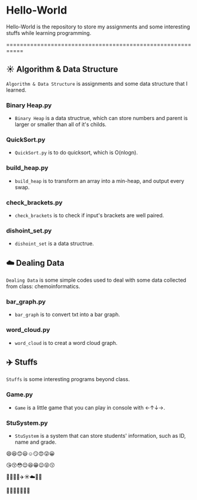 # Hello-World
Hello-World is the repository to store my assignments and some interesting stuffs while learning programming.

===========================================================
## :sunny: Algorithm & Data Structure
`Algorithm & Data Structure` is assignments and some data structure that I learned.

### Binary Heap.py
- `Binary Heap` is a data structrue, which can store numbers and parent is larger or smaller than all of it's childs.

### QuickSort.py
- `QuickSort.py` is to do quicksort, which is O(nlogn).

### build_heap.py
- `build_heap` is to transform an array into a min-heap, and output every swap.

### check_brackets.py
- `check_brackets` is to check if input's brackets are well paired.

### dishoint_set.py
- `dishoint_set` is a data structrue.



## :cloud: Dealing Data
`Dealing Data` is some simple codes used to deal with some data collected from class: chemoinformatics.

### bar_graph.py
- `bar_graph` is to convert txt into a bar graph.


### word_cloud.py
- `word_cloud` is to creat a word cloud graph.

## :airplane: Stuffs
`Stuffs` is some interesting programs beyond class.

### Game.py
- `Game` is a little game that you can play in console with ←↑↓→.

### StuSystem.py
- `StuSystem` is a system that can store students' information, such as ID, name and grade.


:smile::laughing::blush::smiley::relaxed::smirk::heart_eyes::stuck_out_tongue_winking_eye::grinning:

:kissing_heart::kissing_closed_eyes::flushed::relieved::satisfied::grin::wink::stuck_out_tongue_closed_eyes::kissing:

:taxi::oncoming_taxi::articulated_lorry::bus::airplane::sunny::cloud::cactus::herb:

:bouquet::cherry_blossom::tulip::four_leaf_clover::rose::sunflower::hibiscus:
